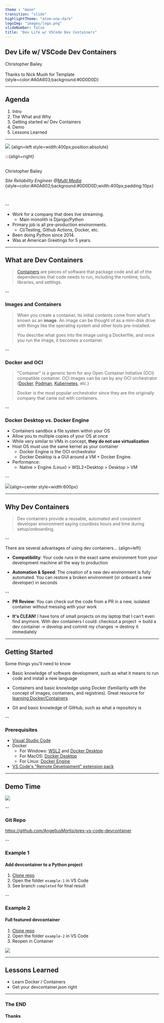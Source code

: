 ```yaml
---
theme : "moon"
transition: "slide"
highlightTheme: "atom-one-dark"
logoImg: "images/logo.png"
slideNumber: false
title: "Dev Life w/ VSCode Dev Containers"
---
```


## Dev Life w/ VSCode Dev Containers

<!-- .slide: data-background="linear-gradient(rgba(0, 0, 0, 0.85), rgba(0, 0, 0, 0.65)), url(images/background-rect.jpeg)" -->

Christopher Bailey <br><br>
Thanks to Nick Muoh for Template {style=color:#A0A603;background:#0D0D0D}

---

## Agenda

1. Intro
2. The What and Why
3. Getting started w/ Dev Containers
4. Demo
5. Lessons Learned

---

<!-- Intro -->

![](images/logo.png) {align=left style=width:400px;position:absolute}

:::{align=right}
<br><br>

Christopher Bailey

*Site Reliability Engineer @[Multi Media]([http://](https://multimediallc.com/))*  {style=color:#A0A603;background:#0D0D0D;width:400px;padding:10px}

<br>

--

<!--
Talk about yourself here:
 - Where you work?
 - What you do?
 - Anything else you want the audience to know about you.
-->

- Work for a company that does live streaming.
  - Main monolith is Django/Python
- Primary job is all pre-production environments.
  - CI/Testing, Github Actions, Docker, etc.
- Been doing Python since 2014.
- Was at American Greetings for 5 years.

---

## What are Dev Containers

<!--
First talk about what containers are at a high level. Here is
quick blurb about that
-->

> [Containers](https://www.docker.com/resources/what-container) are pieces of software that package code and all of the dependencies that code needs to run, including the runtime, tools, libraries, and settings.

--

### Images and Containers

> When you create a container, its initial contents come from what's known as an **image**. An image can be thought of as a mini-disk drive with things like the operating system and other tools pre-installed.
>
> You describe what goes into the image using a Dockerfile, and once you run the image, it becomes a container.

--

<!--
While I do not want this to turn into a Docker talk, understanding some high level concepts of Docker will really help understand the technology and how it works. Especially with how confusing the container world can be.
-->

### Docker and OCI

> "Container" is a generic term for any Open Container Initiative (OCI) compatible container. OCI images can be ran by any OCI orchestrator ([Docker](https://www.docker.com/), [Podman](https://podman.io/), [Kubernetes](https://kubernetes.io/), etc.)
>
> Docker is the most popular orchestrator since they are the originally company that came out with containers.

--

<!-- .slide: data-fullscreen -->

### Docker Desktop vs. Docker Engine

- Containers sandbox a file system within your OS
- Allow you to multiple copies of your OS at once
- While very similar to VMs in concept, **they do not use virtualization**
- Host OS must use the same kernel as your container
  - Docker Engine is the OCI orchestrator
  - Docker Desktop is a GUI around a VM + Docker Engine.
- Performance:
  - Native > Engine (Linux) > WSL2+Desktop > Desktop > VM

<!--
I do not have any hard stats to back up the performance order, but it is purely anecdotal from our devs trying to use Docker on our monolith at work.

Notes (may not cover everything):

Docker on Linux uses cgroups and gives near native performance. The only real overhead is the virtualized network adapters.

Microsoft put nearly 10 years of work into WSL and Docker on Windows which is why WSL2 (VM running inside of HyperV) is so tightly coupled to the OS and in general more performant then traditional VMs.

Docker Desktop + MacOS vs. VM is actually a wash. Since Docker Desktop uses QEMU on MacOS, they are essentially the same and you _might_ actually get worse performance from Docker Desktop on MacOS due to the networking and storage overhead (bind mounts from host to container have to be mounted across the virtual network adapter into the VM).

If you are accepting a job at location that you know uses containers/docker for development, I greatly recommend (in terms of performance, leaving personal performances aside):

    Linux (any distro) > Windows 10/11 (with WSL2) > MacOS > Windows (without WSL2)

Ask how other devs run Docker and if they use Windows 10/11, ask if they are using WSL as Windows without WSL is painful.
-->

--

<!--
Here is a diagram to help you with your explanation
-->

![](https://code.visualstudio.com/assets/blogs/2020/07/27/1-containers-abc.png){align=center style=width:600px}

---

## Why Dev Containers

<!--
This is a great point to talk about why YOU use dev containers
and how it has changed programming for you.
-->

> Dev containers provide a reusable, automated and consistent developer environment saying countless hours and time during setup/onboarding.

--

<!--
Here are some other points for using dev containers.
Taken from this dev.to blog
https://dev.to/mcastellin/hands-on-with-vscode-dev-containers-33bf
-->

There are several advantages of using dev containers... {align=left}

- **Compatibility**: Your code runs in the exact same environment from your development machine all the way to production

- **Automation & Speed**: The creation of a new dev environment is fully automated. You can restore a broken environment (or onboard a new developer) in seconds

--

- **PR Review**: You can check out the code from a PR in a new, isolated container without messing with your work

- **It's CLEAN!** I have tons of small projects on my laptop that I can't even find anymore. With dev containers I could: checkout a project -> build a dev container -> develop and commit my changes -> destroy it immediately

---

## Getting Started

<!--
Here talk about some of the things one
will need to know or be comfortable with to start using dev containers
and be effective. Here is an example
-->

Some things you'll need to know

- Basic knowledge of software development, such as what it means to run code and install a new language

- Containers and basic knowledge using Docker (familiarity with the concept of images, containers, and registries). Great resource for [learning Docker/Containers](https://www.amazon.com/Docker-Shipping-Reliable-Containers-Production/dp/1492036730)

- Git and basic knowledge of GitHub, such as what a repository is

--

### Prerequisites

<!--
Add whatever you think is missing here
-->

- [Visual Studio Code](https://code.visualstudio.com/)
- Docker
  - For Windows: [WSL2](https://docs.microsoft.com/en-us/windows/wsl/) and [Docker Desktop](https://docs.docker.com/desktop/windows/install/)
  - For MacOS: [Docker Desktop](https://docs.docker.com/desktop/mac/install/)
  - For Linux: [Docker Engine](https://docs.docker.com/engine/install/)
- [VS Code's "Remote Development" extension pack](https://marketplace.visualstudio.com/items?itemName=ms-vscode-remote.vscode-remote-extensionpack)

---

## Demo Time

![](https://media.giphy.com/media/u2pmTWUi0MXjyrMaVj/giphy.gif)

--

<!-- Plan here is to make two demo projects inside of single Github repo (maybe with this presentation too).

    1: (from scratch + Dockerfile)
    * How to check Docker (Desktop + CLI)
    * Install VS Code + Remote Development extension
    * Open "hello world" Python project
    * Add devcontainer.json to project
    * Show command palette

    2: (Docker Compose + fully configured)
    * Open project that uses Docker Compose with preexisting devcontainer.json config (Django + Postgres?)
    * Show "Reopen in Container" option

<!--
Here is where the fun part begins.
You can choose a new simple project to showcase
how to set up dev containers OR choose a project you have already
worked on but set up a dev container for it from scratch!!
-->

### Git Repo

https://github.com/AngellusMortis/pres-vs-code-devcontainer

--

### Example 1

#### Add devcontainer to a Python project

1. [Clone repo](https://github.com/AngellusMortis/pres-vs-code-devcontainer)
2. Open the folder `example-1` in VS Code
3. See branch `completed` for final result

--

### Example 2

#### Full featured devcontainer

1. [Clone repo](https://github.com/AngellusMortis/pres-vs-code-devcontainer)
2. Open the folder `example-2` in VS Code
3. Reopen in Container

![](images/reopen.png)

<!--
Here are a few things that would be great to see.. {align=left}

- Checking to see docker daemon is running
- Installing Remote container extension
- How to add a dev container to an existing project?
  - Talk about the devcontainer.json
- How to run a project with a dev container set up?
  - Forwarding ports
  - Creating shortcuts to easily run your project
- Customizing project and editor settings in dev containers (based on your experience)
- How to add additional software to the base image?
-->

---

## Lessons Learned

<!--
Here it would be nice if you could share some
of the lessons you learnt while using dev containers.

* What are some of the things you had issue wrapping your head around
* What are some cool tips and tricks you learnt
-->

- Learn Docker / Containers
- Get your devcontainer.json right

---

### The END

#### Thanks
